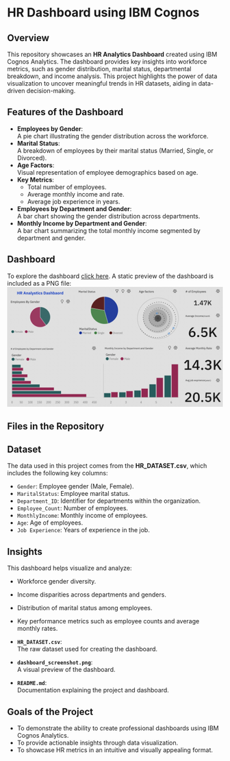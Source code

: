 # HR Dashboard using IBM Cognos

## Overview
This repository showcases an **HR Analytics Dashboard** created using IBM Cognos Analytics. The dashboard provides key insights into workforce metrics, such as gender distribution, marital status, departmental breakdown, and income analysis. This project highlights the power of data visualization to uncover meaningful trends in HR datasets, aiding in data-driven decision-making.

## Features of the Dashboard
- **Employees by Gender**:  
  A pie chart illustrating the gender distribution across the workforce.
- **Marital Status**:  
  A breakdown of employees by their marital status (Married, Single, or Divorced).
- **Age Factors**:  
  Visual representation of employee demographics based on age.
- **Key Metrics**:  
  - Total number of employees.  
  - Average monthly income and rate.  
  - Average job experience in years.  
- **Employees by Department and Gender**:  
  A bar chart showing the gender distribution across departments.
- **Monthly Income by Department and Gender**:  
  A bar chart summarizing the total monthly income segmented by department and gender.

## Dashboard

To explore the  dashboard [click here](https://us1.ca.analytics.ibm.com/bi/?perspective=dashboard&pathRef=.my_folders%2FHR%2Bcognos%2BDashboard&action=view&mode=dashboard&subView=model0000019388dc2c7e_00000004).
A static preview of the dashboard is included as a PNG file:  ![Dashboard Screenshot](Hr_cognos_dash.jpg)


## Files in the Repository

## Dataset
The data used in this project comes from the **HR_DATASET.csv**, which includes the following key columns:
- `Gender`: Employee gender (Male, Female).
- `MaritalStatus`: Employee marital status.
- `Department_ID`: Identifier for departments within the organization.
- `Employee_Count`: Number of employees.
- `MonthlyIncome`: Monthly income of employees.
- `Age`: Age of employees.
- `Job Experience`: Years of experience in the job.

## Insights
This dashboard helps visualize and analyze:
- Workforce gender diversity.
- Income disparities across departments and genders.
- Distribution of marital status among employees.
- Key performance metrics such as employee counts and average monthly rates.

- **`HR_DATASET.csv`**:  
   The raw dataset used for creating the dashboard.
- **`dashboard_screenshot.png`**:  
   A visual preview of the dashboard.
- **`README.md`**:  
   Documentation explaining the project and dashboard.


## Goals of the Project
- To demonstrate the ability to create professional dashboards using IBM Cognos Analytics.
- To provide actionable insights through data visualization.
- To showcase HR metrics in an intuitive and visually appealing format.
